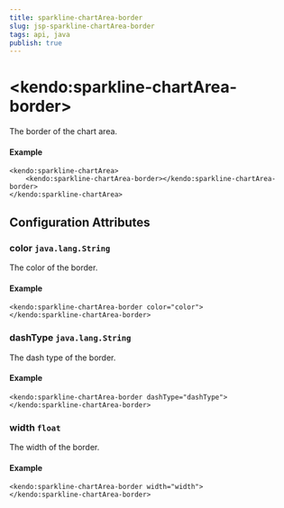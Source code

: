 ```yaml
---
title: sparkline-chartArea-border
slug: jsp-sparkline-chartArea-border
tags: api, java
publish: true
---
```


# \<kendo:sparkline-chartArea-border\>

The border of the chart area.

#### Example
    <kendo:sparkline-chartArea>
        <kendo:sparkline-chartArea-border></kendo:sparkline-chartArea-border>
    </kendo:sparkline-chartArea>

## Configuration Attributes

### color `java.lang.String`

The color of the border.

#### Example
    <kendo:sparkline-chartArea-border color="color">
    </kendo:sparkline-chartArea-border>

### dashType `java.lang.String`

The dash type of the border.

#### Example
    <kendo:sparkline-chartArea-border dashType="dashType">
    </kendo:sparkline-chartArea-border>

### width `float`

The width of the border.

#### Example
    <kendo:sparkline-chartArea-border width="width">
    </kendo:sparkline-chartArea-border>

